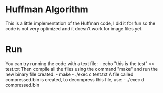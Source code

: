 # Huffman Algorithm

This is a little implementation of the Huffman code, I did it for fun so the code is not very optimized and it doesn't work for image files yet.

# Run

You can try running the code with a text file:
       - echo "this is the test" >> test.txt
Then compile all the files using the command "make" and run the new binary file created:
       - make
       - ./exec c test.txt
A file called compressed.bin is created, to decompress this file, use:
       - ./exec d compressed.bin
